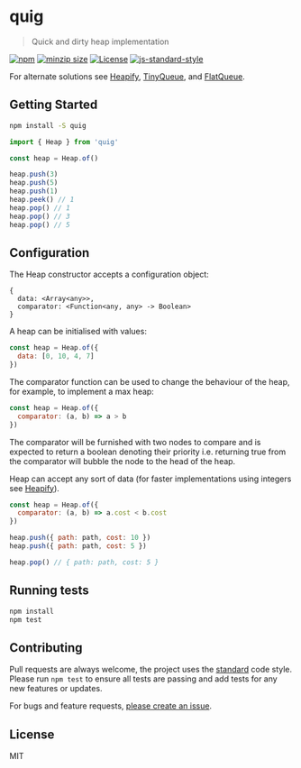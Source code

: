 
# quig

> Quick and dirty heap implementation

[![npm](https://img.shields.io/npm/v/quig?style=flat-square)](https://www.npmjs.com/package/quig)
[![minzip size](https://img.shields.io/bundlephobia/minzip/quig?style=flat-square)](https://bundlephobia.com/result?p=quig)
[![License](https://img.shields.io/github/license/mattstyles/quig.svg)](https://github.com/mattstyles/quig/blob/main/license.md)
[![js-standard-style](https://img.shields.io/badge/code%20style-standard-brightgreen.svg)](http://standardjs.com/)

For alternate solutions see [Heapify](https://www.npmjs.com/package/heapify), [TinyQueue](https://www.npmjs.com/package/tinyqueue), and [FlatQueue](https://www.npmjs.com/package/flatqueue).

## Getting Started

```sh
npm install -S quig
```

```js
import { Heap } from 'quig'

const heap = Heap.of()

heap.push(3)
heap.push(5)
heap.push(1)
heap.peek() // 1
heap.pop() // 1
heap.pop() // 3
heap.pop() // 5
```

## Configuration

The Heap constructor accepts a configuration object:

```
{
  data: <Array<any>>,
  comparator: <Function<any, any> -> Boolean>
}
```

A heap can be initialised with values:

```js
const heap = Heap.of({
  data: [0, 10, 4, 7]
})
```

The comparator function can be used to change the behaviour of the heap, for example, to implement a max heap:

```js
const heap = Heap.of({
  comparator: (a, b) => a > b
})
```

The comparator will be furnished with two nodes to compare and is expected to return a boolean denoting their priority i.e. returning true from the comparator will bubble the node to the head of the heap.

Heap can accept any sort of data (for faster implementations using integers see [Heapify](https://www.npmjs.com/package/heapify)).

```js
const heap = Heap.of({
  comparator: (a, b) => a.cost < b.cost
})

heap.push({ path: path, cost: 10 })
heap.push({ path: path, cost: 5 })

heap.pop() // { path: path, cost: 5 }
```

## Running tests

```sh
npm install
npm test
```

## Contributing

Pull requests are always welcome, the project uses the [standard](http://standardjs.com) code style. Please run `npm test` to ensure all tests are passing and add tests for any new features or updates.

For bugs and feature requests, [please create an issue](https://github.com/mattstyles/quig/issues).

## License

MIT
